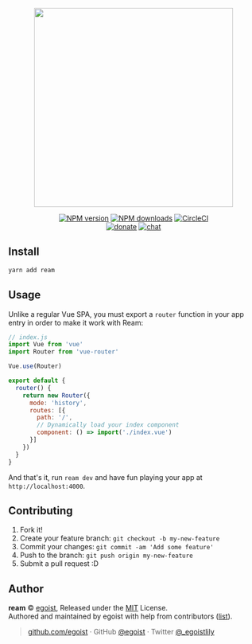 <p align="center">
<img src="https://user-images.githubusercontent.com/8784712/36352897-581670e6-14fa-11e8-98e6-163f10bd8ab5.png" width="400">
</p>

<p align="center"><a href="https://npmjs.com/package/ream"><img src="https://img.shields.io/npm/v/ream.svg?style=for-the-badge" alt="NPM version"></a> <a href="https://npmjs.com/package/ream"><img src="https://img.shields.io/npm/dm/ream.svg?style=for-the-badge" alt="NPM downloads"></a> <a href="https://circleci.com/gh/ream/ream/tree/master"><img src="https://img.shields.io/circleci/project/github/ream/ream/master.svg?style=for-the-badge" alt="CircleCI"></a>  <br><a href="https://github.com/egoist/donate"><img src="https://img.shields.io/badge/$-donate-ff69b4.svg?maxAge=2592000&amp;style=for-the-badge" alt="donate"></a> <a href="https://chat.egoist.moe"><img src="https://img.shields.io/badge/chat-on%20discord-7289DA.svg?style=for-the-badge" alt="chat"></a></p>

## Install

```bash
yarn add ream
```

## Usage

Unlike a regular Vue SPA, you must export a `router` function in your app entry in order to make it work with Ream:

```js
// index.js
import Vue from 'vue'
import Router from 'vue-router'

Vue.use(Router)

export default {
  router() {
    return new Router({
      mode: 'history',
      routes: [{
        path: '/',
        // Dynamically load your index component
        component: () => import('./index.vue')
      }]
    })
  }
}
```

And that's it, run `ream dev` and have fun playing your app at `http://localhost:4000`.

## Contributing

1. Fork it!
2. Create your feature branch: `git checkout -b my-new-feature`
3. Commit your changes: `git commit -am 'Add some feature'`
4. Push to the branch: `git push origin my-new-feature`
5. Submit a pull request :D


## Author

**ream** © [egoist](https://github.com/egoist), Released under the [MIT](./LICENSE) License.<br>
Authored and maintained by egoist with help from contributors ([list](https://github.com/ream/ream/contributors)).

> [github.com/egoist](https://github.com/egoist) · GitHub [@egoist](https://github.com/egoist) · Twitter [@_egoistlily](https://twitter.com/_egoistlily)
